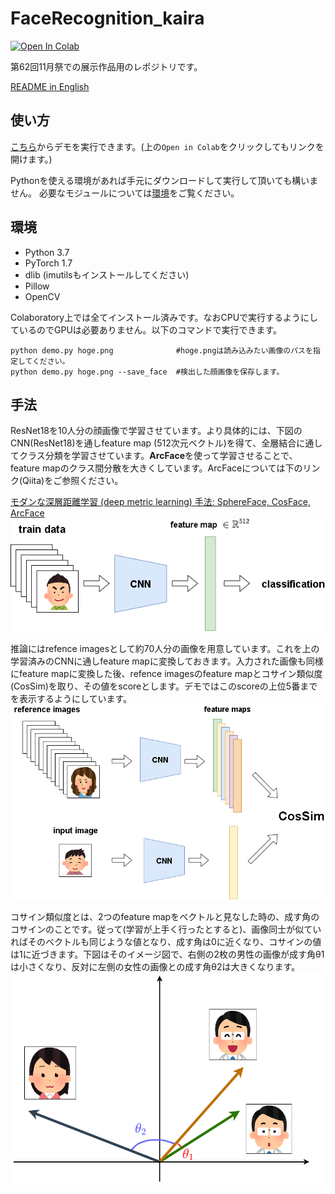 # FaceRecognition_kaira
[![Open In Colab](https://colab.research.google.com/assets/colab-badge.svg)](https://colab.research.google.com/github/KYM384/FaceRecognition_kaira/blob/main/demo.ipynb)

第62回11月祭での展示作品用のレポジトリです。

[README in English](README_en.md)


## 使い方
[こちら](https://colab.research.google.com/github/KYM384/FaceRecognition_kaira/blob/main/demo.ipynb)からデモを実行できます。(上の`Open in Colab`をクリックしてもリンクを開けます。)

Pythonを使える環境があれば手元にダウンロードして実行して頂いても構いません。
必要なモジュールについては[環境](##環境)をご覧ください。


## 環境
 - Python 3.7
 - PyTorch 1.7
 - dlib (imutilsもインストールしてください)
 - Pillow
 - OpenCV

Colaboratory上では全てインストール済みです。なおCPUで実行するようにしているのでGPUは必要ありません。以下のコマンドで実行できます。
```
python demo.py hoge.png              #hoge.pngは読み込みたい画像のパスを指定してください。
python demo.py hoge.png --save_face  #検出した顔画像を保存します。
```


## 手法
ResNet18を10人分の顔画像で学習させています。より具体的には、下図のCNN(ResNet18)を通しfeature map (512次元ベクトル)を得て、全層結合に通してクラス分類を学習させています。**ArcFace**を使って学習させることで、feature mapのクラス間分散を大きくしています。ArcFaceについては下のリンク(Qiita)をご参照ください。

[モダンな深層距離学習 (deep metric learning) 手法: SphereFace, CosFace, ArcFace](https://qiita.com/yu4u/items/078054dfb5592cbb80cc)
![training](images/training.png)

推論にはrefence imagesとして約70人分の画像を用意しています。これを上の学習済みのCNNに通しfeature mapに変換しておきます。入力された画像も同様にfeature mapに変換した後、refence imagesのfeature mapとコサイン類似度(CosSim)を取り、その値をscoreとします。デモではこのscoreの上位5番までを表示するようにしています。
![inference](images/inference.png)

コサイン類似度とは、2つのfeature mapをベクトルと見なした時の、成す角のコサインのことです。従って(学習が上手く行ったとすると)、画像同士が似ていればそのベクトルも同じような値となり、成す角は0に近くなり、コサインの値は1に近づきます。下図はそのイメージ図で、右側の2枚の男性の画像が成す角θ1は小さくなり、反対に左側の女性の画像との成す角θ2は大きくなります。
![image of cosine_similarity](images/cosine.png)

